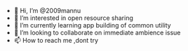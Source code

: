 - 👋 Hi, I’m @2009mannu
- 👀 I’m interested in open resource sharing
- 🌱 I’m currently learning app building of common utility
- 💞️ I’m looking to collaborate on immediate ambience issue
- 📫 How to reach me ,dont try

<!---
2009mannu/2009mannu is a ✨ special ✨ repository because its `README.md` (this file) appears on your GitHub profile.
You can click the Preview link to take a look at your changes.
--->
